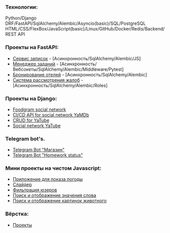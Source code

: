 ### Технологии:
Python/Django DRF/FastAPI/SqlAlchemy/Alembic/Asyncio(basic)/SQL/PostgreSQL
HTML/CSS/FlexBox/JavaScript(basic)/Linux/GitHub/Docker/Redis/Backend/REST API

### Проекты на FastAPI:

- [Сервис записок](https://github.com/methodologyCode/notes_fastapi) - [Асинхронность/SqlAlchemy/Alembic/JS]
- [Менеджер заданий](https://github.com/methodologyCode/task_fastapi) - [Асинхронность/Вебсокеты/SqlAlchemy/Alembic/Middleware/Pytest]
- [Бронирование отелей](https://github.com/methodologyCode/hotels_fastapi) - [Асинхронность/SqlAlchemy/Alembic]
- [Система рассмотрения жалоб](https://github.com/methodologyCode/system_fastapi) - [Асинхронность/SqlAlchemy/Alembic/Roles]

### Проекты на Django:

- [Foodgram social network](https://github.com/methodologyCode/foodgram-project-react)
- [CI/CD API for social network YaMDb](https://github.com/methodologyCode/yamdb_final)
- [CRUD for YaTube](https://github.com/methodologyCode/api_final_yatube)
- [Social network YaTube](https://github.com/methodologyCode/hw05_final)

### Telegram bot's.

- [Telegram Bot "Магазин"](https://github.com/methodologyCode/tg_iogram)
- [Telegram Bot "Homework status"](https://github.com/methodologyCode/homework_bot)

### Мини проекты на чистом Javascript:

- [Приложение для показа погоды](https://github.com/methodologyCode/weather_js)
- [Слайдер](https://github.com/methodologyCode/slider_js)
- [Фильтрация юзеров](https://github.com/methodologyCode/filter_js)
- [Поиск и отображение значения слова](https://github.com/methodologyCode/search_word)
- [Поиск и отображение картинок животного](https://github.com/methodologyCode/search_images)

### Вёрстка:
- [Проекты](https://github.com/methodologyCode/layout)
